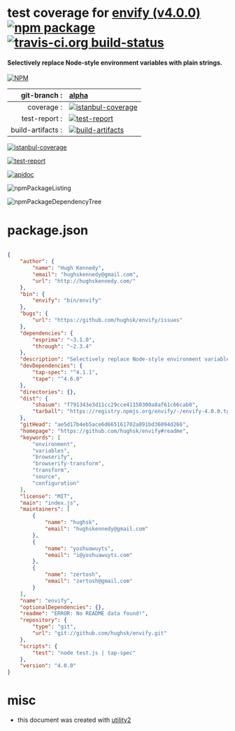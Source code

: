 # test coverage for  [envify (v4.0.0)](https://github.com/hughsk/envify#readme)  [![npm package](https://img.shields.io/npm/v/npmtest-envify.svg?style=flat-square)](https://www.npmjs.org/package/npmtest-envify) [![travis-ci.org build-status](https://api.travis-ci.org/npmtest/node-npmtest-envify.svg)](https://travis-ci.org/npmtest/node-npmtest-envify)
#### Selectively replace Node-style environment variables with plain strings.

[![NPM](https://nodei.co/npm/envify.png?downloads=true)](https://www.npmjs.com/package/envify)

| git-branch : | [alpha](https://github.com/npmtest/node-npmtest-envify/tree/alpha)|
|--:|:--|
| coverage : | [![istanbul-coverage](https://npmtest.github.io/node-npmtest-envify/build/coverage.badge.svg)](https://npmtest.github.io/node-npmtest-envify/build/coverage.html/index.html)|
| test-report : | [![test-report](https://npmtest.github.io/node-npmtest-envify/build/test-report.badge.svg)](https://npmtest.github.io/node-npmtest-envify/build/test-report.html)|
| build-artifacts : | [![build-artifacts](https://npmtest.github.io/node-npmtest-envify/glyphicons_144_folder_open.png)](https://github.com/npmtest/node-npmtest-envify/tree/gh-pages/build)|

[![istanbul-coverage](https://npmtest.github.io/node-npmtest-envify/build/screenCapture.buildCustomOrg.browser.coverage.html.png)](https://npmtest.github.io/node-npmtest-envify/build/coverage.html/index.html)

[![test-report](https://npmtest.github.io/node-npmtest-envify/build/screenCapture.buildCustomOrg.browser.%252Fhome%252Ftravis%252Fbuild%252Fnpmtest%252Fnode-npmtest-envify%252Ftmp%252Fbuild%252Ftest-report.html.png)](https://npmtest.github.io/node-npmtest-envify/build/test-report.html)

[![apidoc](https://npmdoc.github.io/node-npmdoc-envify/build/screenCapture.buildApidoc.browser.%252Fhome%252Ftravis%252Fbuild%252Fnpmdoc%252Fnode-npmdoc-envify%252Ftmp%252Fbuild%252Fapidoc.html.png)](https://npmdoc.github.io/node-npmdoc-envify/build/apidoc.html)

![npmPackageListing](https://npmtest.github.io/node-npmtest-envify/build/screenCapture.npmPackageListing.svg)

![npmPackageDependencyTree](https://npmtest.github.io/node-npmtest-envify/build/screenCapture.npmPackageDependencyTree.svg)



# package.json

```json

{
    "author": {
        "name": "Hugh Kennedy",
        "email": "hughskennedy@gmail.com",
        "url": "http://hughskennedy.com/"
    },
    "bin": {
        "envify": "bin/envify"
    },
    "bugs": {
        "url": "https://github.com/hughsk/envify/issues"
    },
    "dependencies": {
        "esprima": "~3.1.0",
        "through": "~2.3.4"
    },
    "description": "Selectively replace Node-style environment variables with plain strings.",
    "devDependencies": {
        "tap-spec": "^4.1.1",
        "tape": "^4.6.0"
    },
    "directories": {},
    "dist": {
        "shasum": "f791343e3d11cc29cce41150300a8af61c66cab0",
        "tarball": "https://registry.npmjs.org/envify/-/envify-4.0.0.tgz"
    },
    "gitHead": "ae5d17b4eb5ace6d665161702a891bd36094d266",
    "homepage": "https://github.com/hughsk/envify#readme",
    "keywords": [
        "environment",
        "variables",
        "browserify",
        "browserify-transform",
        "transform",
        "source",
        "configuration"
    ],
    "license": "MIT",
    "main": "index.js",
    "maintainers": [
        {
            "name": "hughsk",
            "email": "hughskennedy@gmail.com"
        },
        {
            "name": "yoshuawuyts",
            "email": "i@yoshuawuyts.com"
        },
        {
            "name": "zertosh",
            "email": "zertosh@gmail.com"
        }
    ],
    "name": "envify",
    "optionalDependencies": {},
    "readme": "ERROR: No README data found!",
    "repository": {
        "type": "git",
        "url": "git://github.com/hughsk/envify.git"
    },
    "scripts": {
        "test": "node test.js | tap-spec"
    },
    "version": "4.0.0"
}
```



# misc
- this document was created with [utility2](https://github.com/kaizhu256/node-utility2)

